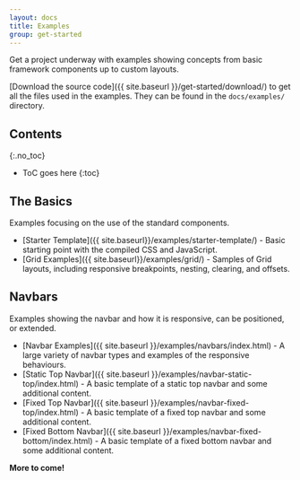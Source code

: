 ```yaml
---
layout: docs
title: Examples
group: get-started
---
```


Get a project underway with examples showing concepts from basic framework components up to custom layouts.

[Download the source code]({{ site.baseurl }}/get-started/download/) to get all the files used in the examples.  They can be found in the `docs/examples/` directory.

## Contents
{:.no_toc}

* ToC goes here
{:toc}

## The Basics

Examples focusing on the use of the standard components.

- [Starter Template]({{ site.baseurl}}/examples/starter-template/) - Basic starting point with the compiled CSS and JavaScript.
- [Grid Examples]({{ site.baseurl}}/examples/grid/) - Samples of Grid layouts, including responsive breakpoints, nesting, clearing, and offsets.

## Navbars

Examples showing the navbar and how it is responsive, can be positioned, or extended.

- [Navbar Examples]({{ site.baseurl }}/examples/navbars/index.html) - A large variety of navbar types and examples of the responsive behaviours.
- [Static Top Navbar]({{ site.baseurl }}/examples/navbar-static-top/index.html) - A basic template of a static top navbar and some additional content.
- [Fixed Top Navbar]({{ site.baseurl }}/examples/navbar-fixed-top/index.html) - A basic template of a fixed top navbar and some additional content.
- [Fixed Bottom Navbar]({{ site.baseurl }}/examples/navbar-fixed-bottom/index.html) - A basic template of a fixed bottom navbar and some additional content.

**More to come!**